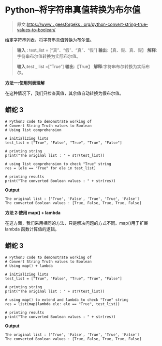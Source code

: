 # Python–将字符串真值转换为布尔值

> 原文:[https://www . geesforgeks . org/python-convert-string-true-values-to-boolean/](https://www.geeksforgeeks.org/python-convert-string-truth-values-to-boolean/)

给定字符串列表，将字符串真值转换为布尔值。

> **输入** : test_list = [“真”、“假”、“真”、“假”]
> **输出**:【真、假、真、假】
> **解释**:字符串布尔值转换为实际布尔值。
> 
> **输入**:test _ list =[“True”]
> **输出**:【True】
> **解释**:字符串布尔转换为实际布尔。

**方法一:使用列表理解**

在这种情况下，我们只检查真值，其余值自动转换为假布尔值。

## 蟒蛇 3

```
# Python3 code to demonstrate working of 
# Convert String Truth values to Boolean
# Using list comprehension

# initializing lists
test_list = ["True", "False", "True", "True", "False"]

# printing string
print("The original list : " + str(test_list))

# using list comprehension to check "True" string
res = [ele == "True" for ele in test_list]

# printing results 
print("The converted Boolean values : " + str(res))
```

**Output**

```
The original list : ['True', 'False', 'True', 'True', 'False']
The converted Boolean values : [True, False, True, True, False]

```

**方法 2:使用 map() + lambda**

在这方面，我们采用相同的方法，只是解决问题的方式不同。map()用于扩展 lambda 函数计算值的逻辑。

## 蟒蛇 3

```
# Python3 code to demonstrate working of 
# Convert String Truth values to Boolean
# Using map() + lambda

# initializing lists
test_list = ["True", "False", "True", "True", "False"]

# printing string
print("The original list : " + str(test_list))

# using map() to extend and lambda to check "True" string
res = list(map(lambda ele: ele == "True", test_list))

# printing results 
print("The converted Boolean values : " + str(res))
```

**Output**

```
The original list : ['True', 'False', 'True', 'True', 'False']
The converted Boolean values : [True, False, True, True, False]

```